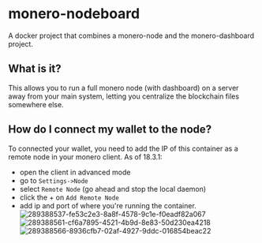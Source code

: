 # monero-nodeboard
A docker project that combines a monero-node and the monero-dashboard project.

## What is it?
This allows you to run a full monero node (with dashboard) on a server away from your main
system, letting you centralize the blockchain files somewhere else.

## How do I connect my wallet to the node?
To connected your wallet, you need to add the IP of this container as a remote node in your monero client.
As of 18.3.1:
* open the client in advanced mode
* go to `Settings->Node`
* select `Remote Node` (go ahead and stop the local daemon)
* click the + on `Add Remote Node`
* add ip and port of where you're running the container. 
![289388537-fe53c2e3-8a8f-4578-9c1e-f0eadf82a067](https://github.com/jnbarlow/monero-nodeboard/assets/1322371/9c5bcb1a-26c7-4272-8f60-e2deb4a87ff2)
![289388561-cf6a7895-4521-4b9d-8e83-50d230ea4218](https://github.com/jnbarlow/monero-nodeboard/assets/1322371/bdc88c75-e0ca-43e9-9ccf-e1fca0834d7c)
![289388566-8936cfb7-02af-4927-9ddc-016854beac22](https://github.com/jnbarlow/monero-nodeboard/assets/1322371/06827db1-8716-477a-8312-45ab0d14f95c)

